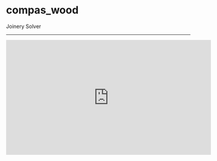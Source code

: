 # compas_wood

Joinery Solver

____
<iframe width="560" height="315" src="https://www.youtube.com/embed/QSD4ysitIlY" title="YouTube video player" frameborder="0" allow="accelerometer; autoplay; clipboard-write; encrypted-media; gyroscope; picture-in-picture" allowfullscreen></iframe>

